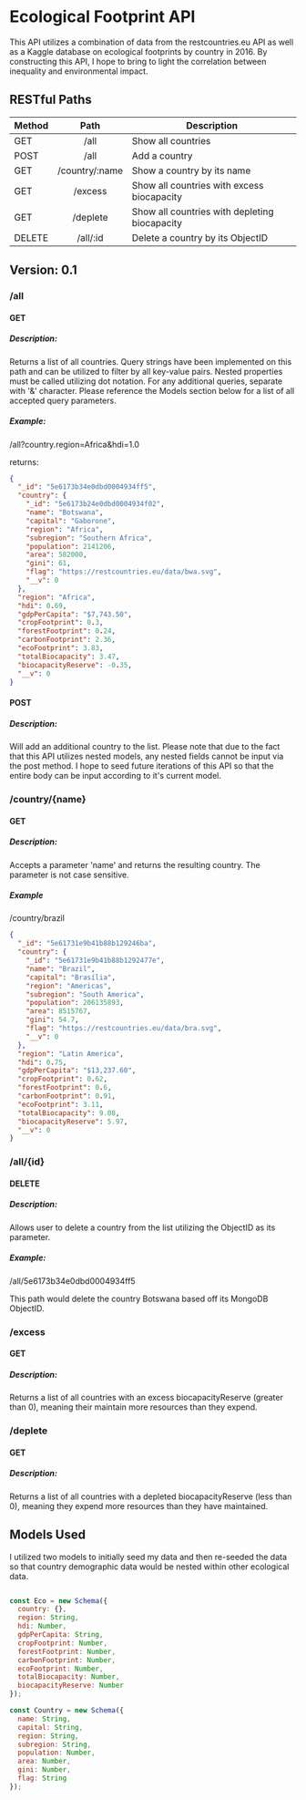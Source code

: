 # Ecological Footprint API

This API utilizes a combination of data from the restcountries.eu API as well as a Kaggle database on ecological footprints by country in 2016. By constructing this API, I hope to bring to light the correlation between inequality and environmental impact.

## RESTful Paths

| Method |      Path      | Description                                   |
| ------ | :------------: | --------------------------------------------- |
| GET    |      /all      | Show all countries                            |
| POST   |      /all      | Add a country                                 |
| GET    | /country/:name | Show a country by its name                    |
| GET    |    /excess     | Show all countries with excess biocapacity    |
| GET    |    /deplete    | Show all countries with depleting biocapacity |
| DELETE |    /all/:id    | Delete a country by its ObjectID              |

## Version: 0.1

### /all

#### GET

##### Description:

Returns a list of all countries. Query strings have been implemented on this path and can be utilized to filter by all key-value pairs. Nested properties must be called utilizing dot notation. For any additional queries, separate with '&' character. Please reference the Models section below for a list of all accepted query parameters.

##### Example:

/all?country.region=Africa&hdi=1.0

returns:

```json
{
  "_id": "5e6173b34e0dbd0004934ff5",
  "country": {
    "_id": "5e6173b24e0dbd0004934f02",
    "name": "Botswana",
    "capital": "Gaborone",
    "region": "Africa",
    "subregion": "Southern Africa",
    "population": 2141206,
    "area": 582000,
    "gini": 61,
    "flag": "https://restcountries.eu/data/bwa.svg",
    "__v": 0
  },
  "region": "Africa",
  "hdi": 0.69,
  "gdpPerCapita": "$7,743.50",
  "cropFootprint": 0.3,
  "forestFootprint": 0.24,
  "carbonFootprint": 2.36,
  "ecoFootprint": 3.83,
  "totalBiocapacity": 3.47,
  "biocapacityReserve": -0.35,
  "__v": 0
}
```

#### POST

##### Description:

Will add an additional country to the list. Please note that due to the fact that this API utilizes nested models, any nested fields cannot be input via the post method. I hope to seed future iterations of this API so that the entire body can be input according to it's current model.

### /country/{name}

#### GET

##### Description:

Accepts a parameter 'name' and returns the resulting country. The parameter is not case sensitive.

##### Example

/country/brazil

```json
{
  "_id": "5e61731e9b41b88b129246ba",
  "country": {
    "_id": "5e61731e9b41b88b1292477e",
    "name": "Brazil",
    "capital": "Brasília",
    "region": "Americas",
    "subregion": "South America",
    "population": 206135893,
    "area": 8515767,
    "gini": 54.7,
    "flag": "https://restcountries.eu/data/bra.svg",
    "__v": 0
  },
  "region": "Latin America",
  "hdi": 0.75,
  "gdpPerCapita": "$13,237.60",
  "cropFootprint": 0.62,
  "forestFootprint": 0.6,
  "carbonFootprint": 0.91,
  "ecoFootprint": 3.11,
  "totalBiocapacity": 9.08,
  "biocapacityReserve": 5.97,
  "__v": 0
}
```

### /all/{id}

#### DELETE

##### Description:

Allows user to delete a country from the list utilizing the ObjectID as its parameter.

##### Example:

/all/5e6173b34e0dbd0004934ff5

This path would delete the country Botswana based off its MongoDB ObjectID.

### /excess

#### GET

##### Description:

Returns a list of all countries with an excess biocapacityReserve (greater than 0), meaning their maintain more resources than they expend.

### /deplete

#### GET

##### Description:

Returns a list of all countries with a depleted biocapacityReserve (less than 0), meaning they expend more resources than they have maintained.

## Models Used

I utilized two models to initially seed my data and then re-seeded the data so that country demographic data would be nested within other ecological data.

```Javascript

const Eco = new Schema({
  country: {},
  region: String,
  hdi: Number,
  gdpPerCapita: String,
  cropFootprint: Number,
  forestFootprint: Number,
  carbonFootprint: Number,
  ecoFootprint: Number,
  totalBiocapacity: Number,
  biocapacityReserve: Number
});

const Country = new Schema({
  name: String,
  capital: String,
  region: String,
  subregion: String,
  population: Number,
  area: Number,
  gini: Number,
  flag: String
});

```
